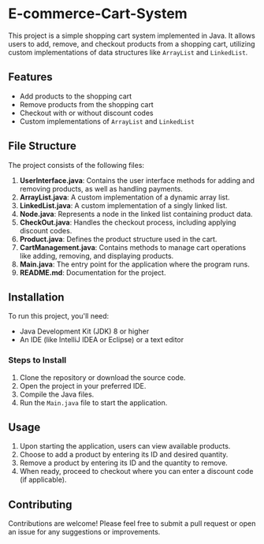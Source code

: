 # E-commerce-Cart-System

This project is a simple shopping cart system implemented in Java. It allows users to add, remove, and checkout products from a shopping cart, utilizing custom implementations of data structures like `ArrayList` and `LinkedList`.

## Features

- Add products to the shopping cart
- Remove products from the shopping cart
- Checkout with or without discount codes
- Custom implementations of `ArrayList` and `LinkedList`

## File Structure

The project consists of the following files:

1. **UserInterface.java**: Contains the user interface methods for adding and removing products, as well as handling payments.
2. **ArrayList.java**: A custom implementation of a dynamic array list.
3. **LinkedList.java**: A custom implementation of a singly linked list.
4. **Node.java**: Represents a node in the linked list containing product data.
5. **CheckOut.java**: Handles the checkout process, including applying discount codes.
6. **Product.java**: Defines the product structure used in the cart.
7. **CartManagement.java**: Contains methods to manage cart operations like adding, removing, and displaying products.
8. **Main.java**: The entry point for the application where the program runs.
9. **README.md**: Documentation for the project.

## Installation

To run this project, you'll need:

- Java Development Kit (JDK) 8 or higher
- An IDE (like IntelliJ IDEA or Eclipse) or a text editor

### Steps to Install

1. Clone the repository or download the source code.
2. Open the project in your preferred IDE.
3. Compile the Java files.
4. Run the `Main.java` file to start the application.

## Usage

1. Upon starting the application, users can view available products.
2. Choose to add a product by entering its ID and desired quantity.
3. Remove a product by entering its ID and the quantity to remove.
4. When ready, proceed to checkout where you can enter a discount code (if applicable).

## Contributing

Contributions are welcome! Please feel free to submit a pull request or open an issue for any suggestions or improvements.
